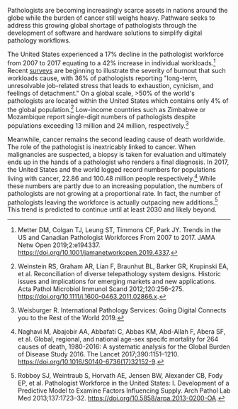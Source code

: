 Pathologists are becoming increasingly scarce assets in nations around the globe while the burden of cancer still weighs heavy. Pathware seeks to address this growing global shortage of pathologists through the development of software and hardware solutions to simplify digital pathology workflows.

The United States experienced a 17% decline in the pathologist workforce from 2007 to 2017 equating to a 42% increase in individual workloads.[^1] Recent [surveys](https://www.medscape.com/slideshow/2020-lifestyle-burnout-6012460?src=WNL_physrep_200115_burnout2020&uac=347237MG&impID=2245484&faf=1#1) are beginning to illustrate the severity of burnout that such workloads cause, with 36% of pathologists reporting "long-term, unresolvable job-related stress that leads to exhaustion, cynicism, and feelings of detachment." On a global scale, >50% of the world's pathologists are located within the United States which contains only 4% of the global population.[^2] Low-income countries such as Zimbabwe or Mozambique report single-digit numbers of pathologists despite populations exceeding 13 million and 24 million, respectively.[^3]

[^1]:
    Metter DM, Colgan TJ, Leung ST, Timmons CF, Park JY. Trends in the US and Canadian Pathologist Workforces From 2007 to 2017. JAMA Netw Open 2019;2:e194337. https://doi.org/10.1001/jamanetworkopen.2019.4337.

[^2]:   
    Weinstein RS, Graham AR, Lian F, Braunhut BL, Barker GR, Krupinski EA, et al. Reconciliation of diverse telepathology system designs. Historic issues and implications for emerging markets and new applications. Acta Pathol Microbiol Immunol Scand 2012;120:256–275. https://doi.org/10.1111/j.1600-0463.2011.02866.x.

[^3]:
    Weisburger R. International Pathology Services: Going Digital Connects you to the Rest of the World 2019.

Meanwhile, cancer remains the second leading cause of death worldwide. The role of the pathologist is inextricably linked to cancer. When malignancies are suspected, a biopsy is taken for evaluation and ultimately ends up in the hands of a pathologist who renders a final diagnosis. In 2017, the United States and the world logged record numbers for populations living with cancer, 22.86 and 100.48 million people respectively.[^4] While these numbers are partly due to an increasing population, the numbers of pathologists are not growing at a proportional rate. In fact, the number of pathologists leaving the workforce is actually outpacing new additions.[^5] This trend is predicted to continue until at least 2030 and likely beyond.

[^4]:
    Naghavi M, Abajobir AA, Abbafati C, Abbas KM, Abd-Allah F, Abera SF, et al. Global, regional, and national age-sex specifc mortality for 264 causes of death, 1980-2016: A systematic analysis for the Global Burden of Disease Study 2016. The Lancet 2017;390:1151–1210. https://doi.org/10.1016/S0140-6736(17)32152-9.

[^5]:
    Robboy SJ, Weintraub S, Horvath AE, Jensen BW, Alexander CB, Fody EP, et al. Pathologist Workforce in the United States: I. Development of a Predictive Model to Examine Factors Influencing Supply. Arch Pathol Lab Med 2013;137:1723–32. https://doi.org/10.5858/arpa.2013-0200-OA.